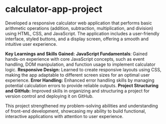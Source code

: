 # calculator-app-project
Developed a responsive calculator web application that performs basic arithmetic operations (addition, subtraction, multiplication, and division) using HTML, CSS, and JavaScript. The application includes a user-friendly interface, styled buttons, and a display screen, offering a smooth and intuitive user experience.

**Key Learnings and Skills Gained:**
**JavaScript Fundamentals**: Gained hands-on experience with core JavaScript concepts, such as event handling, DOM manipulation, and function usage to implement calculator logic.
**Responsive Design:** Learned to create responsive layouts using CSS, making the app adaptable to different screen sizes for an optimal user experience.
**Error Handling:** Enhanced error handling skills by managing potential calculation errors to provide reliable outputs.
**Project Structuring and GitHub:** Improved skills in organizing and structuring a project for version control and deploying it on GitHub.

This project strengthened my problem-solving abilities and understanding of front-end development, showcasing my ability to build functional, interactive applications with attention to user experience.

